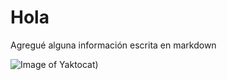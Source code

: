 # Hola
Agregué alguna información escrita en markdown

![Image of Yaktocat](https://www.purina-latam.com/sites/default/files/styles/kraken_generic_max_width_960/public/purina-10-datos-curiosos-sobre-los-gatos.png?itok=xt_sWcbq)) 
